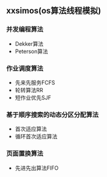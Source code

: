 ## xxsimos(os算法线程模拟)
### 并发编程算法
* Dekker算法
* Peterson算法
### 作业调度算法
* 先来先服务FCFS
* 轮转算法RR
* 短作业优先SJF
### 基于顺序搜索的动态分区分配算法
* 首次适应算法
* 循环首次适应算法
### 页面置换算法
* 先进先出算法FIFO